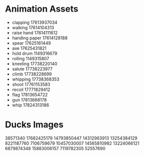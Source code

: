 # Animation Assets
- clapping 17613937034
- walking 17614104313
- raise hand 17614111612
- handing paper 17614128188
- spear 17625161449
- axe 17625431821
- hold drum 1149316679
- rolling 1149315807
- kneeling 17738220140
- salute 17738223977
- climb 17738228699
- whipping 17738368353
- shoot 17761153583
- recoil 17771829412
- flag 17813654722
- gun 17813668178
- whip 17824313186
# Ducks Images
38571340
17682425179
14793850447
14312963913
13254384129
8221187760
7106759679
10457030007
14565810982
13224066121
6879874348
15883006157
7119782305
52557690